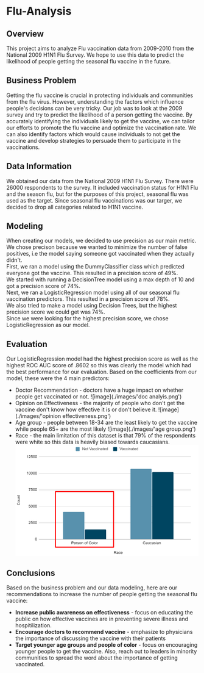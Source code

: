 # Flu-Analysis

## Overview
This project aims to analyze Flu vaccination data from 2009-2010 from the National 2009 H1N1 Flu Survey. We hope to use this data to predict the likelihood of people getting the seasonal flu vaccine in the future.

## Business Problem

Getting the flu vaccine is crucial in protecting individuals and communities from the flu virus. However, understanding the factors which influence people's decisions can be very tricky. Our job was to look at the 2009 survey and try to predict the likelihood of a person getting the vaccine. By accurately identifying the individuals likely to get the vaccine, we can tailor our efforts to promote the flu vaccine and optimize the vaccination rate. We can also identify factors which would cause individuals to not get the vaccine and develop strategies to persuade them to participate in the vaccinations.

## Data Information

We obtained our data from the National 2009 H1N1 Flu Survey. There were 26000 respondents to the survey. It included vaccination status for H1N1 Flu and the season flu, but for the purposes of this project, seasonal flu was used as the target. Since seasonal flu vaccinations was our targer, we decided to drop all categories related to H1N1 vaccine.

## Modeling

When creating our models, we decided to use precision as our main metric. We chose precison because we wanted to minimize the number of false positives, i.e the model saying someone got vaccinated when they actually didn't.  
First, we ran a model using the DummyClassifier class which predicted everyone got the vaccine. This resulted in a precision score of 49%.  
We started with running a DecisionTree model using a max depth of 10 and got a precision score of 74%.  
Next, we ran a LogisticRegression model using all of our seasonal flu vaccination predictors. This resulted in a precision score of 78%.  
We also tried to make a model using Decision Trees, but the highest precision score we could get was 74%.  
Since we were looking for the highest precision score, we chose LogisticRegression as our model.  

## Evaluation

Our LogisticRegression model had the highest precision score as well as the highest ROC AUC score of .8602 so this was clearly the model which had the best performance for our evaluation.
Based on the coefficients from our model, these were the 4 main predictors:
- Doctor Recommendation - doctors have a huge impact on whether people get vaccinated or not.
![image](./images/'doc analyis.png')
- Opinion on Effectiveness - the majority of people who don't get the vaccine don't know how effective it is or don't believe it.
![image](./images/'opinion effectiveness.png')
- Age group - people between 18-34 are the least likely to get the vaccine while people 65+ are the most likely
![image](./images/'age group.png')
- Race - the main limitation of this dataset is that 79% of the respondents were white so this data is heavily biased towards caucasians.
![image](./images/race.png)

## Conclusions

Based on the business problem and our data modeling, here are our recommendations to increase the number of people getting the seasonal flu vaccine:
- **Increase public awareness on effectiveness** - focus on educating the public on how effective vaccines are in preventing severe illness and hospitilization.
- **Encourage doctors to recommend vaccine** - emphasize to physicians the importance of discussing the vaccine with their patients
- **Target younger age groups and people of color** - focus on encouraging younger people to get the vaccine. Also, reach out to leaders in minority communities to spread the word about the importance of getting vaccinated.
